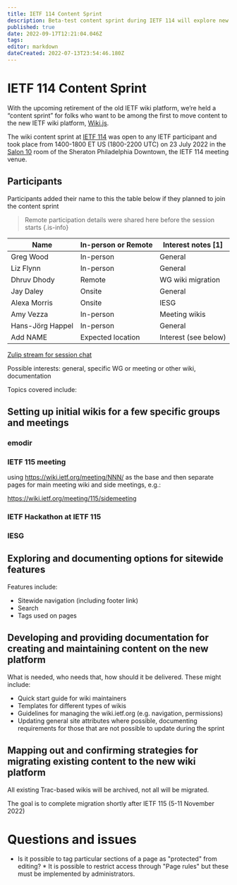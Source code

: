 ```yaml
---
title: IETF 114 Content Sprint
description: Beta-test content sprint during IETF 114 will explore new IETF wiki platform
published: true
date: 2022-09-17T12:21:04.046Z
tags: 
editor: markdown
dateCreated: 2022-07-13T23:54:46.180Z
---
```


# IETF 114 Content Sprint
With the upcoming retirement of the old IETF wiki platform, we’re held a “content sprint” for folks who want to be among the first to move content to the new IETF wiki platform, [Wiki.js](https://js.wiki).

The wiki content sprint at [IETF 114](https://www.ietf.org/how/meetings/114)  was open to any IETF participant and took place from 1400-1800 ET US (1800-2200 UTC) on 23 July 2022 in the [Salon 10](https://datatracker.ietf.org/meeting/floor-plan?room=room-salon-10#floor-mezzanine) room of the Sheraton Philadelphia Downtown, the IETF 114 meeting venue. 

## Participants
Participants added their name to this the table below if they planned to join the content sprint

>  Remote participation details were shared here before the session starts {.is-info}

| Name        | In-person or Remote | Interest notes [1] |
| ----------- | ----------- | ----------- |
| Greg Wood   | In-person   | General       |
| Liz Flynn   | In-person   | General    |
| Dhruv Dhody | Remote | WG wiki migration |
| Jay Daley | Onsite | General |
| Alexa Morris | Onsite | IESG |
| Amy Vezza | In-person | Meeting wikis |
| Hans-Jörg Happel | In-person | General |
| Add NAME  | Expected location | Interest (see below) |

[Zulip stream for session chat](https://zulip.ietf.org/#narrow/stream/328-emodir/topic/ietf114-content-sprint)

Possible interests: general, specific WG or meeting or other wiki, documentation 

Topics covered include:

## Setting up initial wikis for a few specific groups and meetings

### emodir

### IETF 115 meeting
using https://wiki.ietf.org/meeting/NNN/ as the base and then separate pages for main meeting wiki and side meetings, e.g.:

https://wiki.ietf.org/meeting/115/sidemeeting



### IETF Hackathon at IETF 115

### IESG

## Exploring and documenting options for sitewide features

Features include:
* Sitewide navigation (including footer link)
* Search
* Tags used on pages

## Developing and providing documentation for creating and maintaining content on the new platform

What is needed, who needs that, how should it be delivered. These might include:

* Quick start guide for wiki maintainers
* Templates for different types of wikis
* Guidelines for managing the wiki.ietf.org (e.g. navigation, permissions)
* Updating general site attributes where possible, documenting requirements for those that are not possible to update during the sprint


## Mapping out and confirming strategies for migrating existing content to the new wiki platform


All existing Trac-based wikis will be archived, not all will be migrated.

The goal is to complete migration shortly after IETF 115 (5-11 November 2022)

# Questions and issues
* Is it possible to tag particular sections of a page as "protected" from editing?
	   * It is possible to restrict access through "Page rules" but these must be implemented by administrators.